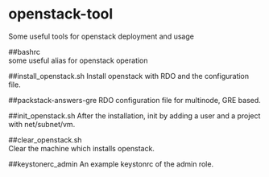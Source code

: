 openstack-tool
==============

Some useful tools for openstack deployment and usage

##bashrc  
some useful alias for openstack operation

##install_openstack.sh
Install openstack with RDO and the configuration file.

##packstack-answers-gre
RDO configuration file for multinode, GRE based.

##init_openstack.sh
After the installation, init by adding a user and a project with net/subnet/vm.

##clear_openstack.sh  
Clear the machine which installs openstack.

##keystonerc_admin
An example keystonrc of the admin role.
